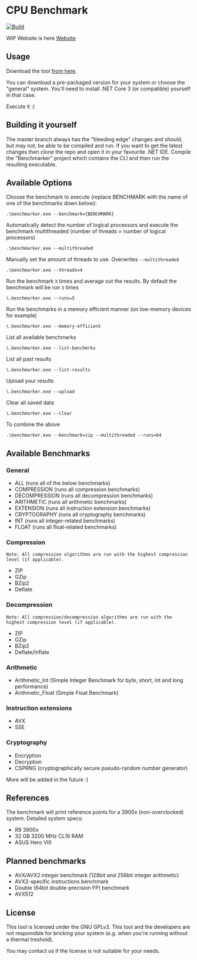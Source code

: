 # CPU Benchmark

[![Build](https://action-badges.now.sh/L3tum/CPU-Benchmark?action=.NET%20Core%20CI)](https://action-badges.now.sh/L3tum/CPU-Benchmark?action=.NET%20Core%20CI)

WIP Website is here [Website](https://l3tum.github.io/CPU-Benchmark/)

## Usage

Download the tool [from here](https://github.com/L3tum/CPU-Benchmark/releases/latest).

You can download a pre-packaged version for your system or choose the "general" system. You'll need to install .NET Core 3 (or compatible) yourself in that case.

Execute it :)

## Building it yourself

The master branch always has the "bleeding edge" changes and should, but may not, be able to be compiled and run.
If you want to get the latest changes then clone the repo and open it in your favourite .NET IDE. Compile the "Benchmarker" project which contains the CLI and then run the resulting executable.

## Available Options

Choose the benchmark to execute (replace BENCHMARK with the name of one of the benchmarks down below):

`.\benchmarker.exe --benchmark={BENCHMARK}`

Automatically detect the number of logical processors and execute the benchmark multithreaded (number of threads = number of logical processors)

`.\benchmarker.exe --multithreaded`

Manually set the amount of threads to use. Overwrites `--multithreaded`

`.\benchmarker.exe --threads=4`

Run the benchmark `X` times and average out the results. By default the benchmark will be run `3` times

`\.benchmarker.exe --runs=5`

Run the benchmarks in a memory efficient manner (on low-memory devices for example)

`\.benchmarker.exe --memory-efficient`

List all available benchmarks

`\.benchmarker.exe --list-benchmrks`

List all past results

`\.benchmarker.exe --list-results`

Upload your results

`\.benchmarker.exe --upload`

Clear all saved data

`\.benchmarker.exe --clear`


To combine the above

`.\benchmarker.exe --benchmark=zip --multithreaded --runs=64`

## Available Benchmarks

### General

* ALL (runs all of the below benchmarks)
* COMPRESSION (runs all compression benchmarks)
* DECOMPRESSION (runs all decompression benchmarks)
* ARITHMETIC (runs all arithmetic benchmarks)
* EXTENSION (runs all instruction extension benchmarks)
* CRYPTOGRAPHY (runs all cryptography benchmarks)
* INT (runs all integer-related benchmarks)
* FLOAT (runs all float-related benchmarks)

### Compression

`Note: All compression algorithms are run with the highest compression level (if applicable).`

* ZIP
* GZip
* BZip2
* Deflate

### Decompression

`Note: All compression/decompression algorithms are run with the highest compression level (if applicable).`

* ZIP
* GZip
* BZip2
* Deflate/Inflate

### Arithmetic
* Arithmetic_Int (Simple Integer Benchmark for byte, short, int and long performance)
* Arithmetic_Float (Simple Float Benchmark)

### Instruction extensions

* AVX
* SSE

### Cryptography

* Encryption
* Decryption
* CSPRNG (cryptographically secure pseudo-random number generator)

More will be added in the future :)

## References

The benchmark will print reference points for a 3900x (non-overclocked) system.
Detailed system specs:
- R9 3900x
- 32 GB 3200 MHz CL16 RAM
- ASUS Hero VIII

## Planned benchmarks

* AVX/AVX2 integer benchmark (128bit and 256bit integer arithmetic)
* AVX2-specific instructions benchmark
* Double (64bit double-precision FP) benchmark
* AVX512

## License

This tool is licensed under the GNU GPLv3. This tool and the developers are not responsible for bricking your system (e.g. when you're running without a thermal treshold).

You may contact us if the license is not suitable for your needs.

